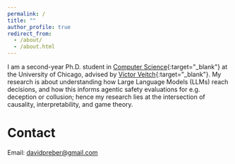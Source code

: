 ```yaml
---
permalink: /
title: ""
author_profile: true
redirect_from: 
  - /about/
  - /about.html
---
```


I am a second-year Ph.D. student in [Computer Science](https://computerscience.uchicago.edu/){:target="_blank"} at the University of Chicago, advised by [Victor Veitch](http://victorveitch.com/){:target="_blank"}.
My research is about understanding how Large Language Models (LLMs) reach decisions, and how this informs agentic safety evaluations for e.g. deception or collusion; hence my research lies at the intersection of causality, interpretability, and game theory.

<!-- Here is my [CV]({{ '/files/Reber_CV.pdf' | relative_url }}){:target="_blank" rel="noopener"}. -->

<!-- News
===== -->

Contact
=====
Email: <davidpreber@gmail.com>
